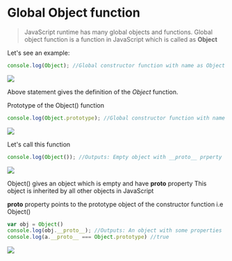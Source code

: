 # Global Object function

>JavaScript runtime has many global objects and functions.
Global object function is a function in JavaScript which is called as **Object**

Let's see an example:

```javascript
console.log(Object); //Global constructor function with name as Object
```

![](https://github.com/rupeshmi/CodeSprint/blob/dev/JavaScript/Part3/CodeSnippets/ObjectFunction.png)

Above statement gives the definition of the *Object* function. 

Prototype of the Object() function
```javascript
console.log(Object.prototype); //Global constructor function with name as Object
```
![](https://github.com/rupeshmi/CodeSprint/blob/dev/JavaScript/Part3/CodeSnippets/ObjectPrototype.png)

Let's call this function
```javascript
console.log(Object()); //Outputs: Empty object with __proto__ prperty
```
![](https://github.com/rupeshmi/CodeSprint/blob/dev/JavaScript/Part3/CodeSnippets/ObjectfromObjectfn.jpg)

Object() gives an object which is empty and have __proto__ property
This object is inherited by all other objects in JavaScript

__proto__ property points to the prototype object of the constructor function i.e Object()

```javascript
var obj = Object()
console.log(obj.__proto__); //Outputs: An object with some properties
console.log(a.__proto__ === Object.prototype) //true
```

![](https://github.com/rupeshmi/CodeSprint/blob/dev/JavaScript/Part3/CodeSnippets/ObjectObjProto.jpg)




